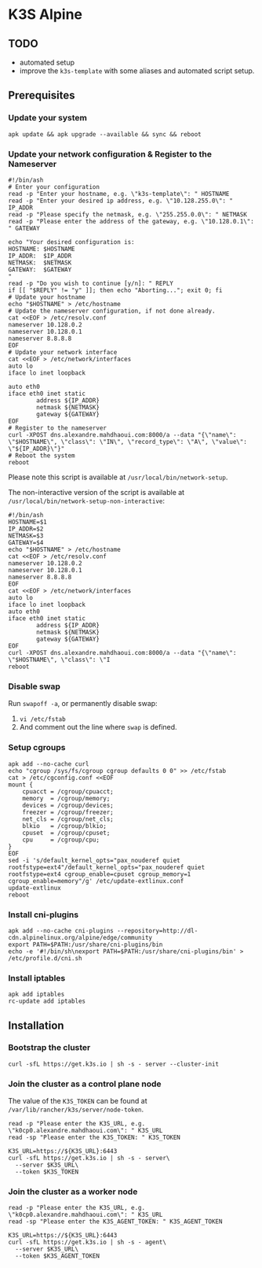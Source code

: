 # K3S Alpine

## TODO
- automated setup
- improve the `k3s-template` with some aliases and automated script setup.

## Prerequisites

### Update your system
```shell
apk update && apk upgrade --available && sync && reboot
```

### Update your network configuration & Register to the Nameserver

```shell
#!/bin/ash
# Enter your configuration
read -p "Enter your hostname, e.g. \"k3s-template\": " HOSTNAME
read -p "Enter your desired ip address, e.g. \"10.128.255.0\": " IP_ADDR 
read -p "Please specify the netmask, e.g. \"255.255.0.0\": " NETMASK
read -p "Please enter the address of the gateway, e.g. \"10.128.0.1\": " GATEWAY

echo "Your desired configuration is:
HOSTNAME: $HOSTNAME
IP_ADDR:  $IP_ADDR
NETMASK:  $NETMASK
GATEWAY:  $GATEWAY
"
read -p "Do you wish to continue [y/n]: " REPLY
if [[ "$REPLY" != "y" ]]; then echo "Aborting..."; exit 0; fi
# Update your hostname
echo "$HOSTNAME" > /etc/hostname
# Update the nameserver configuration, if not done already.
cat <<EOF > /etc/resolv.conf
nameserver 10.128.0.2
nameserver 10.128.0.1
nameserver 8.8.8.8
EOF
# Update your network interface
cat <<EOF > /etc/network/interfaces
auto lo
iface lo inet loopback

auto eth0
iface eth0 inet static
        address ${IP_ADDR}
        netmask ${NETMASK}
        gateway ${GATEWAY}
EOF
# Register to the nameserver
curl -XPOST dns.alexandre.mahdhaoui.com:8000/a --data "{\"name\": \"$HOSTNAME\", \"class\": \"IN\", \"record_type\": \"A\", \"value\": \"${IP_ADDR}\"}"
# Reboot the system
reboot
```

Please note this script is available at `/usr/local/bin/network-setup`. 

The non-interactive version of the script is available at `/usr/local/bin/network-setup-non-interactive`:
```shell
#!/bin/ash
HOSTNAME=$1
IP_ADDR=$2
NETMASK=$3
GATEWAY=$4
echo "$HOSTNAME" > /etc/hostname
cat <<EOF > /etc/resolv.conf
nameserver 10.128.0.2
nameserver 10.128.0.1
nameserver 8.8.8.8
EOF
cat <<EOF > /etc/network/interfaces
auto lo
iface lo inet loopback
auto eth0
iface eth0 inet static
        address ${IP_ADDR}
        netmask ${NETMASK}
        gateway ${GATEWAY}
EOF
curl -XPOST dns.alexandre.mahdhaoui.com:8000/a --data "{\"name\": \"$HOSTNAME\", \"class\": \"I
reboot
```


### Disable swap

Run `swapoff -a`, or permanently disable swap:
1. `vi /etc/fstab`
2. And comment out the line where `swap` is defined.

### Setup cgroups
```shell
apk add --no-cache curl
echo "cgroup /sys/fs/cgroup cgroup defaults 0 0" >> /etc/fstab
cat > /etc/cgconfig.conf <<EOF
mount {
    cpuacct = /cgroup/cpuacct;
    memory  = /cgroup/memory;
    devices = /cgroup/devices;
    freezer = /cgroup/freezer;
    net_cls = /cgroup/net_cls;
    blkio   = /cgroup/blkio;
    cpuset  = /cgroup/cpuset;
    cpu     = /cgroup/cpu;
}
EOF
sed -i 's/default_kernel_opts="pax_nouderef quiet rootfstype=ext4"/default_kernel_opts="pax_nouderef quiet rootfstype=ext4 cgroup_enable=cpuset cgroup_memory=1 cgroup_enable=memory"/g' /etc/update-extlinux.conf
update-extlinux
reboot
```

### Install cni-plugins
```shell
apk add --no-cache cni-plugins --repository=http://dl-cdn.alpinelinux.org/alpine/edge/community
export PATH=$PATH:/usr/share/cni-plugins/bin
echo -e '#!/bin/sh\nexport PATH=$PATH:/usr/share/cni-plugins/bin' > /etc/profile.d/cni.sh
```

### Install iptables
```shell
apk add iptables
rc-update add iptables 
```

## Installation

### Bootstrap the cluster

```shell
curl -sfL https://get.k3s.io | sh -s - server --cluster-init
```

### Join the cluster as a control plane node

The value of the `K3S_TOKEN` can be found at `/var/lib/rancher/k3s/server/node-token`. 

```shell
read -p "Please enter the K3S_URL, e.g. \"k0cp0.alexandre.mahdhaoui.com\": " K3S_URL
read -sp "Please enter the K3S_TOKEN: " K3S_TOKEN

K3S_URL=https://${K3S_URL}:6443
curl -sfL https://get.k3s.io | sh -s - server\
  --server $K3S_URL\
  --token $K3S_TOKEN
```

### Join the cluster as a worker node

```shell
read -p "Please enter the K3S_URL, e.g. \"k0cp0.alexandre.mahdhaoui.com\": " K3S_URL
read -sp "Please enter the K3S_AGENT_TOKEN: " K3S_AGENT_TOKEN

K3S_URL=https://${K3S_URL}:6443
curl -sfL https://get.k3s.io | sh -s - agent\
  --server $K3S_URL\
  --token $K3S_AGENT_TOKEN
```
